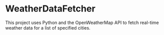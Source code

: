 # WeatherDataFetcher
This project uses Python and the OpenWeatherMap API to fetch real-time weather data for a list of specified cities.
